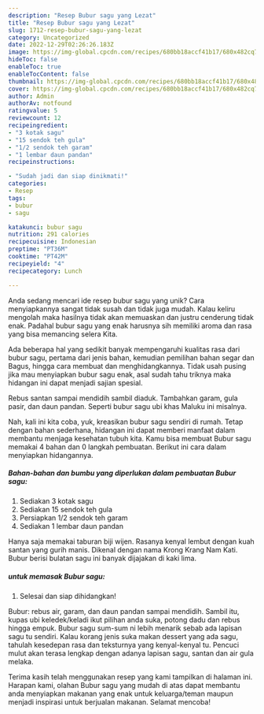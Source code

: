 ```yaml
---
description: "Resep Bubur sagu yang Lezat"
title: "Resep Bubur sagu yang Lezat"
slug: 1712-resep-bubur-sagu-yang-lezat
category: Uncategorized
date: 2022-12-29T02:26:26.183Z
image: https://img-global.cpcdn.com/recipes/680bb18accf41b17/680x482cq70/bubur-sagu-foto-resep-utama.jpg
hideToc: false
enableToc: true
enableTocContent: false
thumbnail: https://img-global.cpcdn.com/recipes/680bb18accf41b17/680x482cq70/bubur-sagu-foto-resep-utama.jpg
cover: https://img-global.cpcdn.com/recipes/680bb18accf41b17/680x482cq70/bubur-sagu-foto-resep-utama.jpg
author: Admin
authorAv: notfound
ratingvalue: 5
reviewcount: 12
recipeingredient:
- "3 kotak sagu"
- "15 sendok teh gula"
- "1/2 sendok teh garam"
- "1 lembar daun pandan"
recipeinstructions:

- "Sudah jadi dan siap dinikmati!"
categories:
- Resep
tags:
- bubur
- sagu

katakunci: bubur sagu 
nutrition: 291 calories
recipecuisine: Indonesian
preptime: "PT36M"
cooktime: "PT42M"
recipeyield: "4"
recipecategory: Lunch

---
```





Anda sedang mencari ide resep bubur sagu yang unik? Cara menyiapkannya sangat tidak susah dan tidak juga mudah. Kalau keliru mengolah maka hasilnya tidak akan memuaskan dan justru cenderung tidak enak. Padahal bubur sagu yang enak harusnya sih memiliki aroma dan rasa yang bisa memancing selera Kita.





Ada beberapa hal yang sedikit banyak mempengaruhi kualitas rasa dari bubur sagu, pertama dari jenis bahan, kemudian pemilihan bahan segar dan Bagus, hingga cara membuat dan menghidangkannya. Tidak usah pusing jika mau menyiapkan bubur sagu enak,      asal sudah tahu triknya maka hidangan ini dapat menjadi sajian spesial.














Rebus santan sampai mendidih sambil diaduk. Tambahkan garam, gula pasir, dan daun pandan. Seperti bubur sagu ubi khas Maluku ini misalnya.






Nah, kali ini kita coba, yuk, kreasikan bubur sagu sendiri di rumah. Tetap dengan bahan sederhana, hidangan ini dapat memberi manfaat dalam membantu menjaga kesehatan tubuh kita. Kamu bisa membuat Bubur sagu memakai 4 bahan dan 0 langkah pembuatan. Berikut ini cara dalam menyiapkan hidangannya.

<!--inarticleads1-->

##### Bahan-bahan dan bumbu yang diperlukan dalam pembuatan Bubur sagu:

1. Sediakan 3 kotak sagu
1. Sediakan 15 sendok teh gula
1. Persiapkan 1/2 sendok teh garam
1. Sediakan 1 lembar daun pandan


Hanya saja memakai taburan biji wijen. Rasanya kenyal lembut dengan kuah santan yang gurih manis. Dikenal dengan nama Krong Krang Nam Kati. Bubur berisi bulatan sagu ini banyak dijajakan di kaki lima. 

<!--inarticleads2-->

#####  untuk memasak Bubur sagu:


1. Selesai dan siap dihidangkan!

Bubur: rebus air, garam, dan daun pandan sampai mendidih. Sambil itu, kupas ubi keledek/keladi ikut pilihan anda suka, potong dadu dan rebus hingga empuk. Bubur sagu sum-sum ni lebih menarik sebab ada lapisan sagu tu sendiri. Kalau korang jenis suka makan dessert yang ada sagu, tahulah kesedepan rasa dan teksturnya yang kenyal-kenyal tu. Pencuci mulut akan terasa lengkap dengan adanya lapisan sagu, santan dan air gula melaka. 

Terima kasih telah menggunakan resep yang kami tampilkan di halaman ini. Harapan kami, olahan Bubur sagu yang mudah di atas dapat membantu anda menyiapkan makanan yang enak untuk keluarga/teman maupun menjadi inspirasi untuk berjualan makanan. Selamat mencoba!
